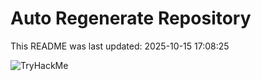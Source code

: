 # Auto Regenerate Repository

This README was last updated: 2025-10-15 17:08:25

 ![TryHackMe](https://tryhackme.com/badge/533634)